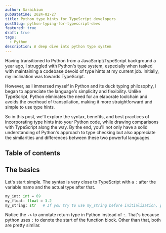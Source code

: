 ```yaml
---
author: Saraikium
pubDatetime: 2024-02-27
title: Python type hints for TypeScript developers
postSlug: python-typing-for-typescript-devs
featured: true
draft: true
tags:
  - Python
description: A deep dive into python type system
---
```


Having transitioned to Python from a JavaScript/TypeScript background a year ago,
I struggled with Python's type system, especially when tasked with maintaining a codebase devoid of type hints at my current job.
Initially, my inclination was towards TypeScript.

However, as I immersed myself in Python and its duck typing philosophy, I began to appreciate the language's simplicity and flexibility.
Unlike TypeScript, Python eliminates the need for an elaborate toolchain and avoids the overhead of transpilation, making it more straightforward and simple to use type hints.

So in this post, we'll explore the syntax, benefits, and best practices of incorporating type hints into your Python code, while drawing comparisons with TypeScript along the way.
By the end, you'll not only have a solid understanding of Python's approach to type checking but also appreciate the similarities and differences between these two powerful languages.

## Table of contents

## The basics

Let's start simple. The syntax is very close to TypeScript with a `:` after the variable name and the actual type after that.

```python
my_int: int = 69
my_float: float = 3.2
my_string: str   # If you try to use my_string before initialization, python will throw a NameError
```

Notice the `->` to annotate return type in Python instead of `:`. That's because python uses `:` to denote the start of the function block. Other than that, both are pretty similar.
